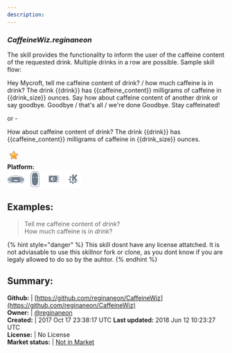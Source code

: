 ```yaml
---
description: 
---
```


### _CaffeineWiz.reginaneon_  
The skill provides the functionality to inform the user of the caffeine content of the requested
drink. Multiple drinks in a row are possible.
Sample skill flow:

Hey Mycroft, tell me caffeine content of drink? / how much caffeine is in drink?
The drink {{drink}} has {{caffeine_content}} milligrams of caffeine in {{drink_size}} ounces.
Say how about caffeine content of another drink or say goodbye.
Goodbye / that's all / we're done
Goodbye. Stay caffeinated!

or -

How about caffeine content of drink?
The drink {{drink}} has {{caffeine_content}} milligrams of caffeine in {{drink_size}} ounces.
  
![](../.gitbook/assets/star.png)  
**Platform:**  
 ![Mark I](../.gitbook/assets/mark-1-icon.png)  ![Mark II](../.gitbook/assets/mark-2-icon.png)  ![Picroft](../.gitbook/assets/picroft-icon.png)  ![plasmoid](../.gitbook/assets/kde.png)   
## Examples:  
> Tell me caffeine content of *drink*?  
> How much caffeine is in *drink*?  
  
{% hint style="danger" %}
This skill dosnt have any license attatched. It is not adviasable to use this skillnor fork or clone, as you dont know if you are legaly allowed to do so by the auhtor.
{% endhint %}
  
## Summary:  
**Github:** | [https://github.com/reginaneon/CaffeineWiz](https://github.com/reginaneon/CaffeineWiz)  
**Owner:** | [@reginaneon](https://github.com/reginaneon)  
**Created:** | 2017 Oct 17 23:38:17 UTC  **Last updated:** 2018 Jun 12 10:23:27 UTC  
**License:** | No License  
**Market status:** | [Not in Market](https://market.mycroft.ai/skill/)  
